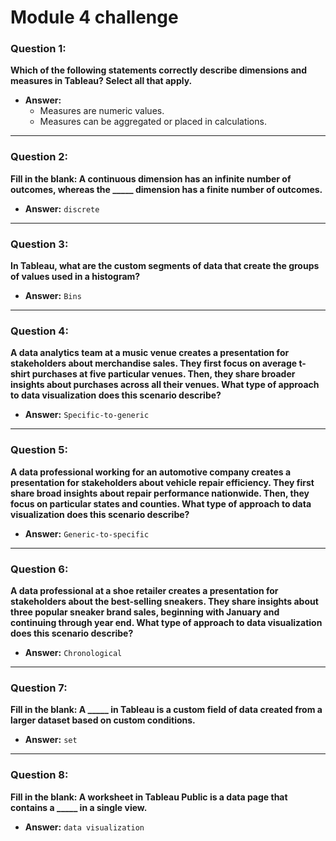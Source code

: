 # Module 4 challenge


### Question 1:
**Which of the following statements correctly describe dimensions and measures in Tableau? Select all that apply.**

- **Answer:**
  - Measures are numeric values.
  - Measures can be aggregated or placed in calculations.

---

### Question 2:
**Fill in the blank: A continuous dimension has an infinite number of outcomes, whereas the _____ dimension has a finite number of outcomes.**

- **Answer:** `discrete`

---

### Question 3:
**In Tableau, what are the custom segments of data that create the groups of values used in a histogram?**

- **Answer:** `Bins`

---

### Question 4:
**A data analytics team at a music venue creates a presentation for stakeholders about merchandise sales. They first focus on average t-shirt purchases at five particular venues. Then, they share broader insights about purchases across all their venues. What type of approach to data visualization does this scenario describe?**

- **Answer:** `Specific-to-generic`

---

### Question 5:
**A data professional working for an automotive company creates a presentation for stakeholders about vehicle repair efficiency. They first share broad insights about repair performance nationwide. Then, they focus on particular states and counties. What type of approach to data visualization does this scenario describe?**

- **Answer:** `Generic-to-specific`

---

### Question 6:
**A data professional at a shoe retailer creates a presentation for stakeholders about the best-selling sneakers. They share insights about three popular sneaker brand sales, beginning with January and continuing through year end. What type of approach to data visualization does this scenario describe?**

- **Answer:** `Chronological`

---

### Question 7:
**Fill in the blank: A _____ in Tableau is a custom field of data created from a larger dataset based on custom conditions.**

- **Answer:** `set`

---

### Question 8:
**Fill in the blank: A worksheet in Tableau Public is a data page that contains a _____ in a single view.**

- **Answer:** `data visualization`
